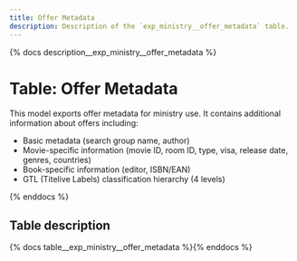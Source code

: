 ```yaml
---
title: Offer Metadata
description: Description of the `exp_ministry__offer_metadata` table.
---
```


{% docs description__exp_ministry__offer_metadata %}

# Table: Offer Metadata

This model exports offer metadata for ministry use. It contains additional information about offers including:
- Basic metadata (search group name, author)
- Movie-specific information (movie ID, room ID, type, visa, release date, genres, countries)
- Book-specific information (editor, ISBN/EAN)
- GTL (Titelive Labels) classification hierarchy (4 levels)

{% enddocs %}

## Table description

{% docs table__exp_ministry__offer_metadata %}{% enddocs %}
